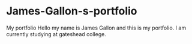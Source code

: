 # James-Gallon-s-portfolio
My portfolio
Hello my name is James Gallon and this is my portfolio. I am currently studying at gateshead college.

